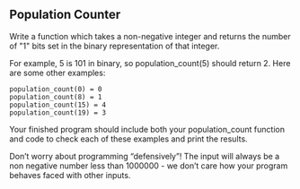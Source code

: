 ## Population Counter

Write a function which takes a non-negative integer and returns the number
of "1" bits set in the binary representation of that integer.

For example, 5 is 101 in binary, so population_count(5) should return 2.
Here are some other examples:

    population_count(0) = 0
    population_count(8) = 1
    population_count(15) = 4
    population_count(19) = 3

Your finished program should include both your population_count function and
code to check each of these examples and print the results.

Don’t worry about programming “defensively”! The input will always be a non
negative number less than 1000000 - we don’t care how your program behaves
faced with other inputs.
